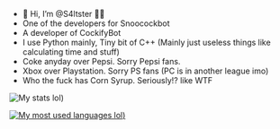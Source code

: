 - 👋 Hi, I’m @S4ltster 🧂🧂
- One of the developers for Snoocockbot 
- A developer of CockifyBot
- I use Python mainly, Tiny bit of C++ (Mainly just useless things like calculating time and stuff)
- Coke anyday over Pepsi. Sorry Pepsi fans.
- Xbox over Playstation. Sorry PS fans (PC is in another league imo)
- Who the fuck has Corn Syrup. Seriously!? like WTF

![My stats lol](https://github-readme-stats.vercel.app/api?username=S4ltster&theme=vue-dark&show_icons=true&count_private=true))

[![My most used languages lol](https://github-readme-stats.vercel.app/api/top-langs/?username=S4ltster&theme=vue-dark&layout=compact&count_private=true))](https://github.com/anuraghazra/github-readme-stats)




<!---
S4ltster/S4ltster is a ✨ special ✨ repository because its `README.md` (this file) appears on your GitHub profile.
You can click the Preview link to take a look at your changes.
--->
